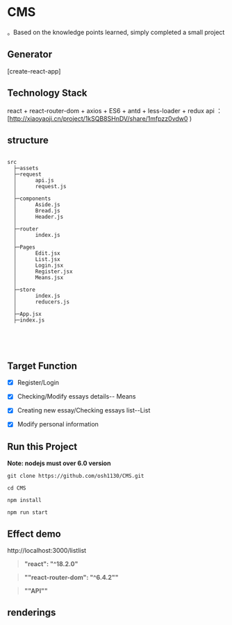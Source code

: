 # CMS

。Based on the knowledge points learned, simply completed a small project


## Generator

[create-react-app]



## Technology Stack

react + react-router-dom + axios + ES6 + antd + less-loader + redux
api ：[http://xiaoyaoji.cn/project/1kSQB8SHnDV/share/1mfpzz0vdw0 )

## structure

```

src  
  ├─assets     
  ├─request
  │      api.js
  │      request.js
  │
  ├─components
  │      Aside.js
  │      Bread.js
  │      Header.js
  │      
  ├─router
  │      index.js
  │      
  ├─Pages
  │      Edit.jsx
  │      List.jsx
  │      Login.jsx
  │      Register.jsx
  │      Means.jsx
  │
  ├─store
  │      index.js
  │      reducers.js
  │
  ├─App.jsx
  ├─index.js



            
```

## Target Function

- [x] Register/Login 
- [x] Checking/Modify essays details-- Means
- [x] Creating new essay/Checking essays list--List
- [x] Modify personal information


## Run this Project
**Note: nodejs must over 6.0 version**
```
git clone https://github.com/osh1130/CMS.git 

cd CMS

npm install

npm run start 

```



## Effect demo

http://localhost:3000/listlist



> **"react": "^18.2.0"**

>**""react-router-dom": "^6.4.2""**

>**""API""**





## renderings
